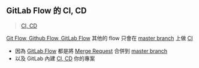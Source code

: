 ## GitLab Flow 的 CI, CD

> [CI, CD](CI,%20CD.md)

[Git Flow, Github Flow, GitLab Flow](Git%20Flow,%20Github%20Flow,%20GitLab%20Flow.md) 其他的 flow 只會在 [master branch](master%20branch.md) 上做 [CI](CI.md)

- 因為 [GitLab Flow](GitLab%20Flow.md) 都是將 [Merge Request](Merge%20Request.md) 合併到 [master branch](master%20branch.md)
- 以及 GitLab 內建 [CI, CD](CI,%20CD.md) 你的專案